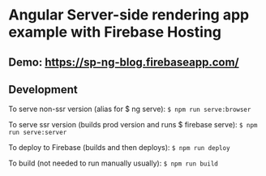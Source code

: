 # Angular Server-side rendering app example with Firebase Hosting

## Demo: https://sp-ng-blog.firebaseapp.com/

## Development

To serve non-ssr version (alias for $ ng serve):
```$ npm run serve:browser```

To serve ssr version (builds prod version and runs $ firebase serve):
```$ npm run serve:server```

To deploy to Firebase (builds and then deploys):
```$ npm run deploy```

To build (not needed to run manually usually):
```$ npm run build```
